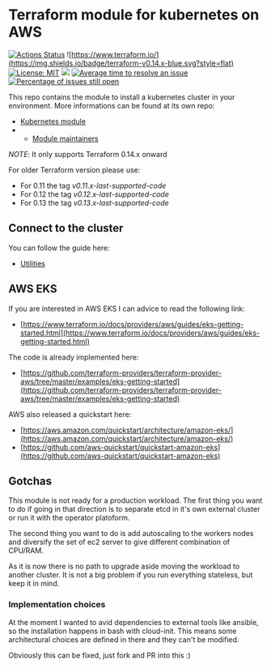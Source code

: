 # Terraform module for kubernetes on AWS

[![Actions Status](https://github.com/jecnua/terraform-aws-kubernetes/workflows/Tests/badge.svg)](https://github.com/jecnua/terraform-aws-kubernetes/actions)
![https://www.terraform.io/](https://img.shields.io/badge/terraform-v0.14.x-blue.svg?style=flat)
[![License: MIT](https://img.shields.io/badge/license-MIT-yellow.svg)](https://opensource.org/licenses/MIT)
![](https://img.shields.io/maintenance/yes/2021.svg)
[![Average time to resolve an issue](http://isitmaintained.com/badge/resolution/jecnua/terraform-aws-kubernetes.svg)](http://isitmaintained.com/project/jecnua/terraform-aws-kubernetes "Average time to resolve an issue")
[![Percentage of issues still open](http://isitmaintained.com/badge/open/jecnua/terraform-aws-kubernetes.svg)](http://isitmaintained.com/project/jecnua/terraform-aws-kubernetes "Percentage of issues still open")

This repo contains the module to install a kubernetes cluster in your
environment. More informations can be found at its own repo:

- [Kubernetes module](modules/kubernetes/)
- - [Module maintainers](MAINTAINERS.md)

*NOTE*: It only supports Terraform 0.14.x onward

For older Terraform version please use:

- For 0.11 the tag _v0.11.x-last-supported-code_
- For 0.12 the tag _v0.12.x-last-supported-code_
- For 0.13 the tag _v0.13.x-last-supported-code_

## Connect to the cluster

You can follow the guide here:

- [Utilities](utilities/)

## AWS EKS

If you are interested in AWS EKS I can advice to read the following link:

- [https://www.terraform.io/docs/providers/aws/guides/eks-getting-started.html](https://www.terraform.io/docs/providers/aws/guides/eks-getting-started.html)

The code is already implemented here:

- [https://github.com/terraform-providers/terraform-provider-aws/tree/master/examples/eks-getting-started](https://github.com/terraform-providers/terraform-provider-aws/tree/master/examples/eks-getting-started)

AWS also released a quickstart here:

- [https://aws.amazon.com/quickstart/architecture/amazon-eks/](https://aws.amazon.com/quickstart/architecture/amazon-eks/)
- [https://github.com/aws-quickstart/quickstart-amazon-eks](https://github.com/aws-quickstart/quickstart-amazon-eks)

## Gotchas

This module is not ready for a production workload. The first thing you want to do if going in that direction is to separate etcd in it's own external cluster or run it with the operator platoform.

The second thing you want to do is add autoscaling to the workers nodes and diversify the set of ec2 server to give different combination of CPU/RAM.

As it is now there is no path to upgrade aside moving the workload to another cluster. It is not a big problem if you run everything stateless, but keep it in mind.

### Implementation choices

At the moment I wanted to avid dependencies to external tools like ansible, so the installation happens in bash with 
cloud-init. This means some architectural choices are defined in there and they can't be modified.

Obviously this can be fixed, just fork and PR into this :)
